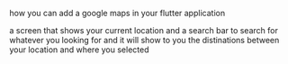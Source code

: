 how you can add a google maps in your flutter application 

a screen that shows your current location and a search bar to search for whatever you looking for and it will show to you the distinations between your location and where you selected
